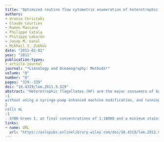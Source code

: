 ```yaml
---
title: "Optimized routine flow cytometric enumeration of heterotrophic flagellates using SYBR Green I"
authors:
- Urania Christaki
- Claude Courties
- Ramon Massana
- Philippe Catala
- Philippe Lebaron
- Josep M. Gasol
- Mikhail V. Zubkov
date: "2011-01-01"
year: "2011"
publication-types:
- article-journal
journal: "*Limnology and Oceanography: Methods*"
volume: "9"
number: "8"
pages: "329--339"
doi: "10.4319/lom.2011.9.329"
abstract: "Heterotrophic flagellates (HF) are the major consumers of bacteria in aquatic ecosystems and dominate heterotrophic nanoplankton in numbers and in biomass. A DNA-staining based flow cytometry (FC) protocol to enumerate HF was described by Zubkov et al. (2007), but has not yet been widely adopted. We tested extensively the method and its limitations using a wide range of sample types and trying several fixation and conservation alternatives. We evaluated simplification of some steps of the method, seeking the best compromise between precision and the quality of distinction of HF from bacteria and phytoplankton in the cytograms. We found that a flow rate of 120–220 µL min
−1
without using a syringe-pump enhanced machine modification, and running times of 8–10 min allowed enumeration of HF even at values below 10
2
cells mL
−1
. SYBR Green I, at final concentrations of 1:10000 and a minimum staining time of 10 min at room temperature in the dark, was adequate for staining and detecting HF. No significant differences were found between cell numbers obtained from freshly analyzed samples and those previously frozen in liquid-N. FC and epifluorescence microscopy (EpiM) were in good agreement and FC yielded lower variability between replicate samples than EpiM. One limitation we encountered was that, in the presence of large bacteria and/or bacterial aggregates, enumeration was difficult. However, in absence of bacterial aggregates samples with Bact/HF ratios \textgreater 1000, HF could be well-enumerated."
links:
- name: URL
  url: "https://aslopubs.onlinelibrary.wiley.com/doi/10.4319/lom.2011.9.329"
---
```

